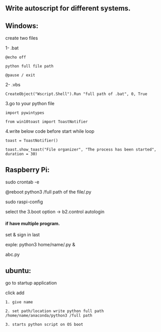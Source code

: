 ## Write autoscript for different systems.


## Windows:

create two files

1- .bat
  
    @echo off

    python full file path

    @pause / exit
    
      
2- .vbs

    CreateObject("Wscript.Shell").Run "full path of .bat", 0, True



3.go to your python file

    import pywintypes
    
    from win10toast import ToastNotifier
    
    
    
4.write below code before start while loop

    toast = ToastNotifier()
    
    toast.show_toast("File organizer", "The process has been started", duration = 30)



## Raspberry Pi:

  sudo crontab -e
  
  @reboot python3 /full path of the file/.py
  
  sudo raspi-config
  
  select the 3.boot option -> b2.control autologin
  
  
#### if have multiple program.
  
  set & sign in last 
  
  exple: python3 home/name/.py &
  
  abc.py


## ubuntu:

  go to startup application
  
  click add
  
    1. give name
    
    2. set path/location write python full path /home/name/anaconda/python3 /full path
    
    3. starts python script on OS boot 
    
    





